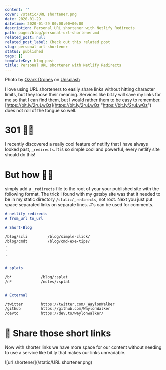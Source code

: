 ```yaml
---
content: ''
cover: /static/URL shortener.png
date: 2020-01-29
datetime: 2020-01-29 00:00:00+00:00
description: Personal URL shortener with Netlify Redirects
path: pages/blog/personal-url-shortener.md
related_post: null
related_post_label: Check out this related post
slug: personal-url-shortener
status: published
tags: []
templateKey: blog-post
title: Personal URL shortener with Netlify Redirects
---
```


Photo by [Ozark Drones](https://unsplash.com/@ozarkdrones?utm_source=unsplash&utm_medium=referral&utm_content=creditCopyText) on [Unsplash](https://unsplash.com/s/photos/uturn?utm_source=unsplash&utm_medium=referral&utm_content=creditCopyText)

I love using URL shorteners to easily share links without hitting character limits, but they loose their meaning. Services like bit.ly will save my links for me so that I can find them, but I would rather them to be easy to remember. [https://bit.ly/2ruLwQz](https://bit.ly/2ruLwQz "https://bit.ly/2ruLwQz") does not roll of the tongue so well.

# 301 🤸‍♀️

I recently discovered a really cool feature of netlify that I have always looked past, `_redirects`. It is so simple cool and powerful, every netlify site should do this!

# But how 🤷‍♀️

simply add a `_redirects` file to the root of your your published site with the following format. The trick I found with my gatsby site was that it needed to be in my static directory `/static/_redirects`, not root. Next you just put space separated links on separate lines. #'s can be used for comments.

``` markdown
# netlify redirects
# from_url to_url

# Short-Blog

/blog/scli         /blog/simple-click/
/blog/cmdt         /blog/cmd-exe-tips/
.
.
.


# splats

/b*             /blog/:splat
/n*             /notes/:splat


# External

/twitter        https://twitter.com/_WaylonWalker
/github         https://github.com/WaylonWalker
/devto          https://dev.to/waylonwalker/
```

# 🙌 Share those short links

Now with shorter links we have more space for our content without needing to use a service like bit.ly that makes our links unreadable.

![url shortener](/static/URL shortener.png)